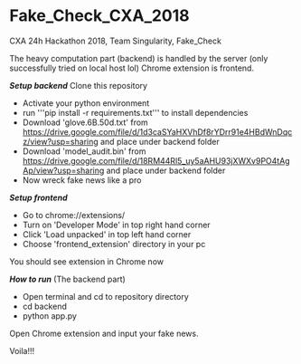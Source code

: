 # Fake_Check_CXA_2018
CXA 24h Hackathon 2018, Team Singularity, Fake_Check 

The heavy computation part (backend) is handled by the server (only successfully tried on local host lol)
Chrome extension is frontend.


***Setup backend***
Clone this repository
- Activate your python environment
- run '''pip install -r requirements.txt''' to install dependencies
- Download 'glove.6B.50d.txt' from https://drive.google.com/file/d/1d3caSYaHXVhDf8rYDrr91e4HBdWnDqcz/view?usp=sharing and place under backend folder
- Download 'model_audit.bin' from https://drive.google.com/file/d/18RM44Rl5_uy5aAHU93jXWXv9PO4tAgAp/view?usp=sharing and place under backend folder
- Now wreck fake news like a pro

***Setup frontend***
- Go to chrome://extensions/
- Turn on 'Developer Mode' in top right hand corner
- Click 'Load unpacked' in top left hand corner
- Choose 'frontend_extension' directory in your pc

You should see extension in Chrome now

***How to run***
(The backend part)
- Open terminal and cd to repository directory
- cd backend
- python app.py

Open Chrome extension and input your fake news. 

Voila!!!
